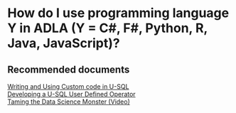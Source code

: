<properties
	pageTitle="How do I use programming language Y in ADLA (Y = C#, F#, Python, R, Java, JavaScript)?"
	description="How do I use programming language Y in ADLA (Y = C#, F#, Python, R, Java, JavaScript)?"
	service="Microsoft.DataLakeAnalytics"
	resource="accounts"
	authors="wmeng-msft"
	displayOrder="6"
	selfHelpType="resource"
	supportTopicIds=""
	resourceTags=""
	productPesIds=""
	cloudEnvironments="public"
	articleId="3232ec57-2b48-4918-a735-a028b3d5bb11"
/>

# How do I use programming language Y in ADLA (Y = C#, F#, Python, R, Java, JavaScript)?

## **Recommended documents**
[Writing and Using Custom code in U-SQL](https://blogs.msdn.microsoft.com/visualstudio/2015/10/28/writing-and-using-custom-code-in-u-sql-user-defined-functions/)<br>
[Developing a U-SQL User Defined Operator](https://azure.microsoft.com/documentation/articles/data-lake-analytics-u-sql-develop-user-defined-operators/)<br>
[Taming the Data Science Monster (Video)](https://channel9.msdn.com/events/Machine-Learning-and-Data-Sciences-Conference/Data-Science-Summit-2016/Taming-the-Data-Science-Monster-with-U-SQL-Preview)

